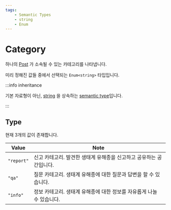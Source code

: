 ```yaml
---
tags:
    - Semantic Types
    - string
    - Enum
---
```


# Category

하나의 [Post](../../types/schema/post.md) 가 소속될 수 있는 카테고리를 나타냅니다.

미리 정해진 값들 중에서 선택되는 `Enum<string>` 타입입니다.

:::info inheritance

기본 자료형이 아닌, [string](../primitive/string.md) 을 상속하는 [semantic type](./README.md)입니다.

:::

## Type

현재 3개의 값이 존재합니다.

| Value      | Note                                                                  |
| ---------- | --------------------------------------------------------------------- |
| `"report"` | 신고 카테고리. 발견한 생태계 유해종을 신고하고 공유하는 공간입니다.   |
| `"qa"`     | 질문 카테고리. 생태계 유해종에 대한 질문과 답변을 할 수 있습니다.     |
| `"info"`   | 정보 카테고리. 생태계 유해종에 대한 정보를 자유롭게 나눌 수 있습니다. |
